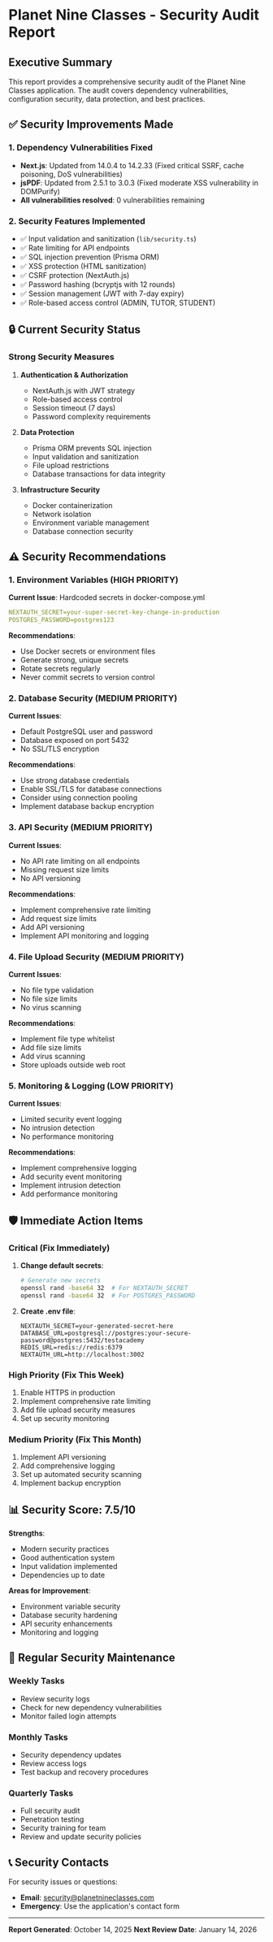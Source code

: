 # Planet Nine Classes - Security Audit Report

## Executive Summary
This report provides a comprehensive security audit of the Planet Nine Classes application. The audit covers dependency vulnerabilities, configuration security, data protection, and best practices.

## ✅ Security Improvements Made

### 1. Dependency Vulnerabilities Fixed
- **Next.js**: Updated from 14.0.4 to 14.2.33 (Fixed critical SSRF, cache poisoning, DoS vulnerabilities)
- **jsPDF**: Updated from 2.5.1 to 3.0.3 (Fixed moderate XSS vulnerability in DOMPurify)
- **All vulnerabilities resolved**: 0 vulnerabilities remaining

### 2. Security Features Implemented
- ✅ Input validation and sanitization (`lib/security.ts`)
- ✅ Rate limiting for API endpoints
- ✅ SQL injection prevention (Prisma ORM)
- ✅ XSS protection (HTML sanitization)
- ✅ CSRF protection (NextAuth.js)
- ✅ Password hashing (bcryptjs with 12 rounds)
- ✅ Session management (JWT with 7-day expiry)
- ✅ Role-based access control (ADMIN, TUTOR, STUDENT)

## 🔒 Current Security Status

### Strong Security Measures
1. **Authentication & Authorization**
   - NextAuth.js with JWT strategy
   - Role-based access control
   - Session timeout (7 days)
   - Password complexity requirements

2. **Data Protection**
   - Prisma ORM prevents SQL injection
   - Input validation and sanitization
   - File upload restrictions
   - Database transactions for data integrity

3. **Infrastructure Security**
   - Docker containerization
   - Network isolation
   - Environment variable management
   - Database connection security

## ⚠️ Security Recommendations

### 1. Environment Variables (HIGH PRIORITY)
**Current Issue**: Hardcoded secrets in docker-compose.yml
```yaml
NEXTAUTH_SECRET=your-super-secret-key-change-in-production
POSTGRES_PASSWORD=postgres123
```

**Recommendations**:
- Use Docker secrets or environment files
- Generate strong, unique secrets
- Rotate secrets regularly
- Never commit secrets to version control

### 2. Database Security (MEDIUM PRIORITY)
**Current Issues**:
- Default PostgreSQL user and password
- Database exposed on port 5432
- No SSL/TLS encryption

**Recommendations**:
- Use strong database credentials
- Enable SSL/TLS for database connections
- Consider using connection pooling
- Implement database backup encryption

### 3. API Security (MEDIUM PRIORITY)
**Current Issues**:
- No API rate limiting on all endpoints
- Missing request size limits
- No API versioning

**Recommendations**:
- Implement comprehensive rate limiting
- Add request size limits
- Add API versioning
- Implement API monitoring and logging

### 4. File Upload Security (MEDIUM PRIORITY)
**Current Issues**:
- No file type validation
- No file size limits
- No virus scanning

**Recommendations**:
- Implement file type whitelist
- Add file size limits
- Add virus scanning
- Store uploads outside web root

### 5. Monitoring & Logging (LOW PRIORITY)
**Current Issues**:
- Limited security event logging
- No intrusion detection
- No performance monitoring

**Recommendations**:
- Implement comprehensive logging
- Add security event monitoring
- Implement intrusion detection
- Add performance monitoring

## 🛡️ Immediate Action Items

### Critical (Fix Immediately)
1. **Change default secrets**:
   ```bash
   # Generate new secrets
   openssl rand -base64 32  # For NEXTAUTH_SECRET
   openssl rand -base64 32  # For POSTGRES_PASSWORD
   ```

2. **Create .env file**:
   ```env
   NEXTAUTH_SECRET=your-generated-secret-here
   DATABASE_URL=postgresql://postgres:your-secure-password@postgres:5432/testacademy
   REDIS_URL=redis://redis:6379
   NEXTAUTH_URL=http://localhost:3002
   ```

### High Priority (Fix This Week)
1. Enable HTTPS in production
2. Implement comprehensive rate limiting
3. Add file upload security measures
4. Set up security monitoring

### Medium Priority (Fix This Month)
1. Implement API versioning
2. Add comprehensive logging
3. Set up automated security scanning
4. Implement backup encryption

## 📊 Security Score: 7.5/10

**Strengths**:
- Modern security practices
- Good authentication system
- Input validation implemented
- Dependencies up to date

**Areas for Improvement**:
- Environment variable security
- Database security hardening
- API security enhancements
- Monitoring and logging

## 🔄 Regular Security Maintenance

### Weekly Tasks
- Review security logs
- Check for new dependency vulnerabilities
- Monitor failed login attempts

### Monthly Tasks
- Security dependency updates
- Review access logs
- Test backup and recovery procedures

### Quarterly Tasks
- Full security audit
- Penetration testing
- Security training for team
- Review and update security policies

## 📞 Security Contacts

For security issues or questions:
- **Email**: security@planetnineclasses.com
- **Emergency**: Use the application's contact form

---

**Report Generated**: October 14, 2025
**Next Review Date**: January 14, 2026
